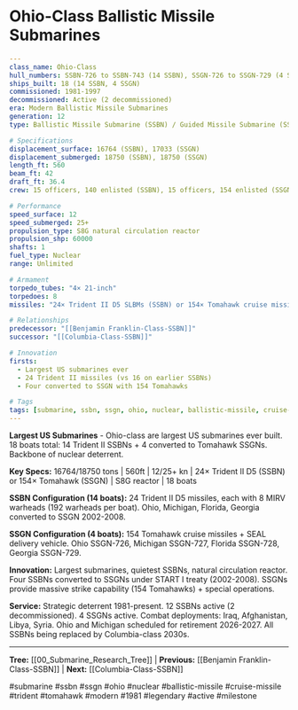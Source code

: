 # Ohio-Class Ballistic Missile Submarines

```yaml
---
class_name: Ohio-Class
hull_numbers: SSBN-726 to SSBN-743 (14 SSBN), SSGN-726 to SSGN-729 (4 SSGN)
ships_built: 18 (14 SSBN, 4 SSGN)
commissioned: 1981-1997
decommissioned: Active (2 decommissioned)
era: Modern Ballistic Missile Submarines
generation: 12
type: Ballistic Missile Submarine (SSBN) / Guided Missile Submarine (SSGN)

# Specifications
displacement_surface: 16764 (SSBN), 17033 (SSGN)
displacement_submerged: 18750 (SSBN), 18750 (SSGN)
length_ft: 560
beam_ft: 42
draft_ft: 36.4
crew: 15 officers, 140 enlisted (SSBN), 15 officers, 154 enlisted (SSGN)

# Performance
speed_surface: 12
speed_submerged: 25+
propulsion_type: S8G natural circulation reactor
propulsion_shp: 60000
shafts: 1
fuel_type: Nuclear
range: Unlimited

# Armament
torpedo_tubes: "4× 21-inch"
torpedoes: 8
missiles: "24× Trident II D5 SLBMs (SSBN) or 154× Tomahawk cruise missiles (SSGN)"

# Relationships
predecessor: "[[Benjamin Franklin-Class-SSBN]]"
successor: "[[Columbia-Class-SSBN]]"

# Innovation
firsts:
  - Largest US submarines ever
  - 24 Trident II missiles (vs 16 on earlier SSBNs)
  - Four converted to SSGN with 154 Tomahawks

# Tags
tags: [submarine, ssbn, ssgn, ohio, nuclear, ballistic-missile, cruise-missile, trident, tomahawk, modern, 1981, legendary, active, milestone]
---
```

**Largest US Submarines** - Ohio-class are largest US submarines ever built. 18 boats total: 14 Trident II SSBNs + 4 converted to Tomahawk SSGNs. Backbone of nuclear deterrent.

**Key Specs:** 16764/18750 tons | 560ft | 12/25+ kn | 24× Trident II D5 (SSBN) or 154× Tomahawk (SSGN) | S8G reactor | 18 boats

**SSBN Configuration (14 boats):** 24 Trident II D5 missiles, each with 8 MIRV warheads (192 warheads per boat). Ohio, Michigan, Florida, Georgia converted to SSGN 2002-2008.

**SSGN Configuration (4 boats):** 154 Tomahawk cruise missiles + SEAL delivery vehicle. Ohio SSGN-726, Michigan SSGN-727, Florida SSGN-728, Georgia SSGN-729.

**Innovation:** Largest submarines, quietest SSBNs, natural circulation reactor. Four SSBNs converted to SSGNs under START I treaty (2002-2008). SSGNs provide massive strike capability (154 Tomahawks) + special operations.

**Service:** Strategic deterrent 1981-present. 12 SSBNs active (2 decommissioned). 4 SSGNs active. Combat deployments: Iraq, Afghanistan, Libya, Syria. Ohio and Michigan scheduled for retirement 2026-2027. All SSBNs being replaced by Columbia-class 2030s.

---
**Tree:** [[00_Submarine_Research_Tree]] | **Previous:** [[Benjamin Franklin-Class-SSBN]] | **Next:** [[Columbia-Class-SSBN]]

#submarine #ssbn #ssgn #ohio #nuclear #ballistic-missile #cruise-missile #trident #tomahawk #modern #1981 #legendary #active #milestone
